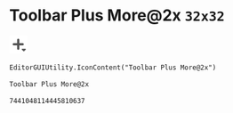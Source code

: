 # Toolbar Plus More@2x `32x32`
<img src="/img/Toolbar%20Plus%20More@2x.png" width=32 height=32>

``` CSharp
EditorGUIUtility.IconContent("Toolbar Plus More@2x")
```
```
Toolbar Plus More@2x
```
```
7441048114445810637
```
